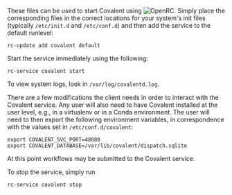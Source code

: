 These files can be used to start Covalent using ![OpenRC](https://wiki.gentoo.org/wiki/OpenRC). Simply place the corresponding files in the correct locations for your system's init files (typically `/etc/init.d` and `/etc/conf.d`) and then add the service to the default runlevel:

```
rc-update add covalent default
```

Start the service immediately using the following:

```
rc-service covalent start
```

To view system logs, look in `/var/log/covalentd.log`.

There are a few modifications the client needs in order to interact with the Covalent service. Any user will also need to have Covalent installed at the user level, e.g., in a virtualenv or in a Conda environment. The user will need to then export the following environment variables, in correspondence with the values set in `/etc/conf.d/covalent`:

```
export COVALENT_SVC_PORT=48080
export COVALENT_DATABASE=/var/lib/covalent/dispatch.sqlite
```

At this point workflows may be submitted to the Covalent service.

To stop the service, simply run

```
rc-service covalent stop
```
